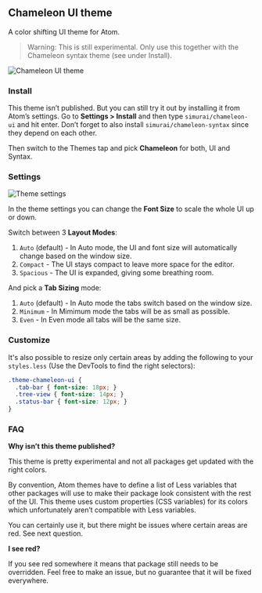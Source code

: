 ## Chameleon UI theme

A color shifting UI theme for Atom.

> Warning: This is still experimental. Only use this together with the Chameleon syntax theme (see under Install).

![Chameleon UI theme](https://cloud.githubusercontent.com/assets/378023/20452091/96804838-ae45-11e6-8e72-917b5cfd6e43.gif)

### Install

This theme isn’t published. But you can still try it out by installing it from Atom’s settings. Go to __Settings > Install__ and then type `simurai/chameleon-ui` and hit enter. Don’t forget to also install `simurai/chameleon-syntax` since they depend on each other.

Then switch to the Themes tap and pick **Chameleon** for both, UI and Syntax.

### Settings

![Theme settings](https://cloud.githubusercontent.com/assets/378023/15923548/cb3dc7ce-2e68-11e6-8a51-10801fb483bf.png)

In the theme settings you can change the __Font Size__ to scale the whole UI up or down.

Switch between 3 __Layout Modes__:

1. `Auto` (default) - In Auto mode, the UI and font size will automatically change based on the window size.
2. `Compact` - The UI stays compact to leave more space for the editor.
3. `Spacious` - The UI is expanded, giving some breathing room.

And pick a __Tab Sizing__ mode:

1. `Auto` (default) - In Auto mode the tabs switch based on the window size.
2. `Minimum` - In Mimimum mode the tabs will be as small as possible.
3. `Even` - In Even mode all tabs will be the same size.

### Customize

It's also possible to resize only certain areas by adding the following to your `styles.less` (Use the DevTools to find the right selectors):

```css
.theme-chameleon-ui {
  .tab-bar { font-size: 18px; }
  .tree-view { font-size: 14px; }
  .status-bar { font-size: 12px; }
}
```

### FAQ

__Why isn’t this theme published?__

This theme is pretty experimental and not all packages get updated with the right colors.

By convention, Atom themes have to define a list of Less variables that other packages will use to make their package look consistent with the rest of the UI. This theme uses custom properties (CSS variables) for its colors which unfortunately aren’t compatible with Less variables.

You can certainly use it, but there might be issues where certain areas are red. See next question.

__I see red?__

If you see red somewhere it means that package still needs to be overridden. Feel free to make an issue, but no guarantee that it will be fixed everywhere.


